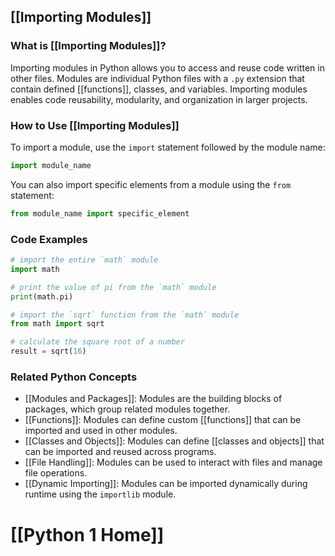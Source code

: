 ## [[Importing Modules]]

### What is [[Importing Modules]]?

Importing modules in Python allows you to access and reuse code written in other files. Modules are individual Python files with a `.py` extension that contain defined [[functions]], classes, and variables. Importing modules enables code reusability, modularity, and organization in larger projects.

### How to Use [[Importing Modules]]

To import a module, use the `import` statement followed by the module name:

```python
import module_name
```

You can also import specific elements from a module using the `from` statement:

```python
from module_name import specific_element
```

### Code Examples

```python
# import the entire `math` module
import math

# print the value of pi from the `math` module
print(math.pi)
```

```python
# import the `sqrt` function from the `math` module
from math import sqrt

# calculate the square root of a number
result = sqrt(16)
```

### Related Python Concepts

- [[Modules and Packages]]: Modules are the building blocks of packages, which group related modules together.
- [[Functions]]: Modules can define custom [[functions]] that can be imported and used in other modules.
- [[Classes and Objects]]: Modules can define [[classes and objects]] that can be imported and reused across programs.
- [[File Handling]]: Modules can be used to interact with files and manage file operations.
- [[Dynamic Importing]]: Modules can be imported dynamically during runtime using the `importlib` module.
# [[Python 1 Home]]